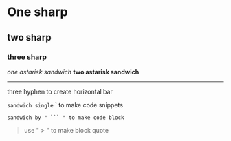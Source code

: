 # One sharp
## two sharp
### three sharp

*one astarisk sandwich*
**two astarisk sandwich**

---
three hyphen to create horizontal bar

`sandwich single` ` to make code snippets

```
sandwich by " ``` " to make code block
```

> use " > " to make block quote

[<text>](<link>)
